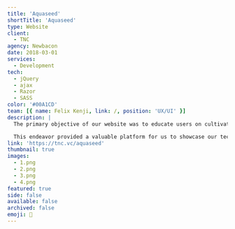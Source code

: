 ```yaml
---
title: 'Aquaseed'
shortTitle: 'Aquaseed'
type: Website
client:
  - TNC
agency: Newbacon
date: 2018-03-01
services:
  - Development
tech:
  - jQuery
  - ajax
  - Razor
  - SASS
color: '#00A1CD'
team: [{ name: Felix Kenji, link: /, position: 'UX/UI' }]
description: |
  The primary objective of our website was to educate users on cultivating the Brazilian tree seeds that were distributed to employees by TNC (The Nature Conservancy). Throughout this project, we tackled intricate integrations, with a notable focus on integrating with the Instagram API. This integration enabled users to share photos of their plants on the social network using designated hashtags.

  This endeavor provided a valuable platform for us to showcase our technical proficiency in web development and API integrations. It was an exciting opportunity for us to demonstrate our expertise in the field and create a rewarding experience for users.
link: 'https://tnc.vc/aquaseed'
thumbnail: true
images:
  - 1.png
  - 2.png
  - 3.png
  - 4.png
featured: true
side: false
available: false
archived: false
emoji: 🌱
---
```

